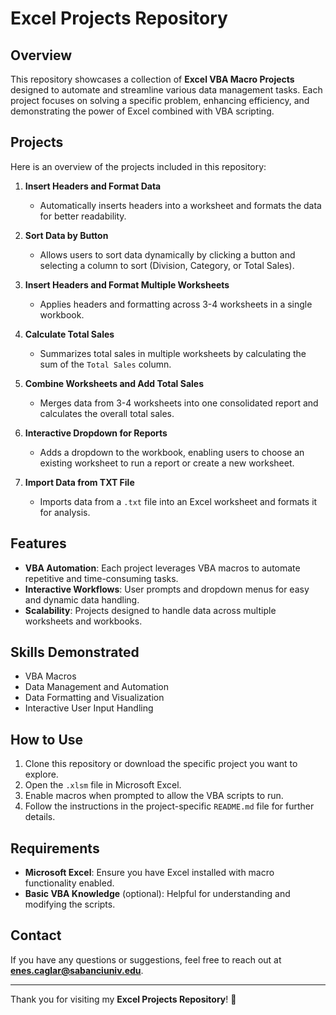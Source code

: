 # Excel Projects Repository

## Overview
This repository showcases a collection of **Excel VBA Macro Projects** designed to automate and streamline various data management tasks. Each project focuses on solving a specific problem, enhancing efficiency, and demonstrating the power of Excel combined with VBA scripting.

## Projects
Here is an overview of the projects included in this repository:

1. **Insert Headers and Format Data**  
   - Automatically inserts headers into a worksheet and formats the data for better readability.

2. **Sort Data by Button**  
   - Allows users to sort data dynamically by clicking a button and selecting a column to sort (Division, Category, or Total Sales).

3. **Insert Headers and Format Multiple Worksheets**  
   - Applies headers and formatting across 3-4 worksheets in a single workbook.

4. **Calculate Total Sales**  
   - Summarizes total sales in multiple worksheets by calculating the sum of the `Total Sales` column.

5. **Combine Worksheets and Add Total Sales**  
   - Merges data from 3-4 worksheets into one consolidated report and calculates the overall total sales.

6. **Interactive Dropdown for Reports**  
   - Adds a dropdown to the workbook, enabling users to choose an existing worksheet to run a report or create a new worksheet.

7. **Import Data from TXT File**  
   - Imports data from a `.txt` file into an Excel worksheet and formats it for analysis.

## Features
- **VBA Automation**: Each project leverages VBA macros to automate repetitive and time-consuming tasks.
- **Interactive Workflows**: User prompts and dropdown menus for easy and dynamic data handling.
- **Scalability**: Projects designed to handle data across multiple worksheets and workbooks.

## Skills Demonstrated
- VBA Macros
- Data Management and Automation
- Data Formatting and Visualization
- Interactive User Input Handling

## How to Use
1. Clone this repository or download the specific project you want to explore.
2. Open the `.xlsm` file in Microsoft Excel.
3. Enable macros when prompted to allow the VBA scripts to run.
4. Follow the instructions in the project-specific `README.md` file for further details.

## Requirements
- **Microsoft Excel**: Ensure you have Excel installed with macro functionality enabled.
- **Basic VBA Knowledge** (optional): Helpful for understanding and modifying the scripts.

## Contact
If you have any questions or suggestions, feel free to reach out at **enes.caglar@sabanciuniv.edu**.

---

Thank you for visiting my **Excel Projects Repository**! 🚀
